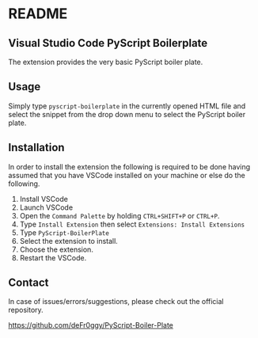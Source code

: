 # README

## Visual Studio Code PyScript Boilerplate
 
The extension provides the very basic PyScript boiler plate.

## Usage

Simply type `pyscript-boilerplate` in the currently opened HTML file and select the snippet from the drop down menu to select the PyScript boiler plate. 

## Installation

In order to install the extension the following is required to be done having assumed that you have VSCode installed on your machine or else do the following. 

1. Install VSCode
2. Launch VSCode
3. Open the `Command Palette` by holding `CTRL+SHIFT+P` or `CTRL+P`. 
4. Type `Install Extension` then select `Extensions: Install Extensions`
5. Type `PyScript-BoilerPlate`
6. Select the extension to install.
7. Choose the extension. 
8. Restart the VSCode. 

## Contact

In case of issues/errors/suggestions, please check out the official repository. 

https://github.com/deFr0ggy/PyScript-Boiler-Plate

